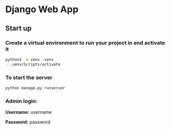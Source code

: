 # Django Web App

## Start up

### Create a virtual environment to run your project in and activate it 

```bash
python3 -m venv .venv
. .venv/Scripts/activate
```

### To start the server

```bash
python manage.py runserver
```

### Admin login:

**Username:** username

**Password:** password